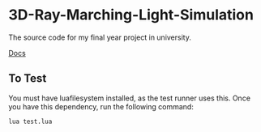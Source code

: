 # 3D-Ray-Marching-Light-Simulation

The source code for my final year project in university.

[Docs](./docs/RayMarcher.md)

## To Test

You must have luafilesystem installed, as the test runner uses this.
Once you have this dependency, run the following command:

```properties
lua test.lua
```
